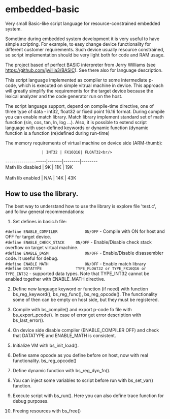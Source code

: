 # embedded-basic

Very small Basic-like script language for resource-constrained embedded system.

Sometime during embedded system development it is very useful to have simple scripting.
For example, to easy change device functionality for different customer requirements.
Such device usually resource constrained, so script implementation should be very light both for code and RAM usage.

The project based of perfect BASIC interpreter from Jerry Williams (see https://github.com/jwillia3/BASIC).
See there also for language description.

This script language implemented as compiler to some intermediate p-code, which is executed on simple vitrual machine in device.
This approach will greatly simplify the requirements for the target device because the lexical analyzer and the code generator run on the host.

The script language support, depend on compile-time directive, one of three type of data - int32, float32 or fixed point 16.16 format.
During compile you can enable match library. Match library implement standard set of math function (sin, cos, tan, ln, log ...).
Also, it is possible to extend script language with user-defined keywords or dynamic function (dynamic function is a function (re)defined during run-time)

The memory requirements of virtual machine on device side (ARM-thumb):

                    | INT32 | FX16Q16| FLOAT32<br/>
--------------------|-------|--------|--------<br/>
Math lib disabled   | 9K    | 11K    | 19K<br/>             
Math lib enabled    | N/A   | 14K    | 43K<br/>     


How to use the library.
----------------------

The best way to understand how to use the library is explore file 'test.c',
and follow general recommendations:

1. Set defines in basic.h file:

`#define ENABLE_COMPILER			ON/OFF` - Compile with ON for host and OFF for target device.<br/>
`#define ENABLE_CHECK_STACK		ON/OFF` - Enable/Disable check stack overflow on target virtual machine.<br/>
`#define ENABLE_DASM				ON/OFF` - Enable/Disable disassembler code. It useful for debug.<br/>
`#define ENABLE_MATH				ON/OFF` - Enable match library<br/>
`#define DATATYPE				TYPE_FLOAT32 or TYPE_FX16Q16 or TYPE_INT32` - supported data types. Note that TYPE_INT32 cannot be enabled together with ENABLE_MATH directive.<br/>

2. Define new language keyword or function (if need) with function 	bs_reg_keyword(), bs_reg_func(), bs_reg_opcode(). The functionality some of then can be empty on host side, but they must be registered.

3. Compile with bs_compile() and export p-code fo file with bs_export_pcode(). In case of error get error description with bs_last_error().

4. On device side disable compiler (ENABLE_COMPILER OFF) and check that DATATYPE and ENABLE_MATH is consistent. 

5. Initialize VM with bs_init_load().

6. Define same opcode as you define before on host, now with real functionality. bs_reg_opcode()

7. Define dynamic function with bs_reg_dyn_fn().

8. You can inject some variables to script before run with bs_set_var() function.

9. Execute script with bs_run(). Here you can also define trace function for debug purposes.

10. Freeing resources with bs_free()



